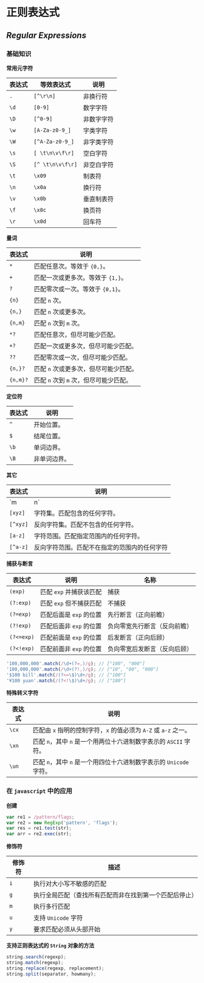 # 正则表达式

## _Regular Expressions_

### 基础知识

**常用元字符**

| 表达式 | 等效表达式       | 说明       |
| ------ | ---------------- | ---------- |
| `.`    | `[^\r\n]`        | 非换行符   |
| `\d`   | `[0-9]`          | 数字字符   |
| `\D`   | `[^0-9]`         | 非数字字符 |
| `\w`   | `[A-Za-z0-9_]`   | 字类字符   |
| `\W`   | `[^A-Za-z0-9_]`  | 非字类字符 |
| `\s`   | `[ \t\n\v\f\r]`  | 空白字符   |
| `\S`   | `[^ \t\n\v\f\r]` | 非空白字符 |
| `\t`   | `\x09`           | 制表符     |
| `\n`   | `\x0a`           | 换行符     |
| `\v`   | `\x0b`           | 垂直制表符 |
| `\f`   | `\x0c`           | 换页符     |
| `\r`   | `\x0d`           | 回车符     |

**量词**

| 表达式   | 说明                                   |
| -------- | -------------------------------------- |
| `*`      | 匹配任意次。等效于 `{0,}`。            |
| `+`      | 匹配一次或更多次。等效于 `{1,}`。      |
| `?`      | 匹配零次或一次。等效于 `{0,1}`。       |
| `{n}`    | 匹配 `n` 次。                          |
| `{n,}`   | 匹配 `n` 次或更多次。                  |
| `{n,m}`  | 匹配 `n` 次到 `m` 次。                 |
| `*?`     | 匹配任意次，但尽可能少匹配。           |
| `+?`     | 匹配一次或更多次，但尽可能少匹配。     |
| `??`     | 匹配零次或一次，但尽可能少匹配。       |
| `{n,}?`  | 匹配 `n` 次或更多次，但尽可能少匹配。  |
| `{n,m}?` | 匹配 `n` 次到 `m` 次，但尽可能少匹配。 |

**定位符**

| 表达式 | 说明         |
| ------ | ------------ |
| `^`    | 开始位置。   |
| `$`    | 结尾位置。   |
| `\b`   | 单词边界。   |
| `\B`   | 非单词边界。 |

**其它**

| 表达式   | 说明                                         |
| -------- | -------------------------------------------- |
| `m|n`    | 分枝条件。将从左到右地测试每个条件。         |
| `[xyz]`  | 字符集。匹配包含的任何字符。                 |
| `[^xyz]` | 反向字符集。匹配不包含的任何字符。           |
| `[a-z]`  | 字符范围。匹配指定范围内的任何字符。         |
| `[^a-z]` | 反向字符范围。匹配不在指定的范围内的任何字符 |

**捕获与断言**

| 表达式     | 说明                    | 名称                         |
| ---------- | ----------------------- | ---------------------------- |
| `(exp)`    | 匹配 `exp` 并捕获该匹配 | 捕获                         |
| `(?:exp)`  | 匹配 `exp` 但不捕获匹配 | 不捕获                       |
| `(?=exp)`  | 匹配后面是 `exp` 的位置 | 先行断言（正向前瞻）         |
| `(?!exp)`  | 匹配后面非 `exp` 的位置 | 负向零宽先行断言（反向前瞻） |
| `(?<=exp)` | 匹配前面是 `exp` 的位置 | 后发断言（正向后顾）         |
| `(?<!exp)` | 匹配前面非 `exp` 的位置 | 负向零宽后发断言（反向后顾） |

```javascript
'100,000,000'.match(/\d+(?=,)/g); // ["100", "000"]
'100,000,000'.match(/\d+(?!,)/g); // ["10", "00", "000"]
'$100 bill'.match(/(?<=\$)\d+/g); // ["100"]
'¥100 yuan'.match(/(?<!\$)\d+/g); // ["100"]
```

**特殊转义字符**

| 表达式 | 说明                                                               |
| ------ | ------------------------------------------------------------------ |
| `\cx`  | 匹配由 `x` 指明的控制字符，`x` 的值必须为 `A-Z` 或 `a-z` 之一。    |
| `\xn`  | 匹配 `n`，其中 `n` 是一个用两位十六进制数字表示的 `ASCII` 字符。   |
| `\un`  | 匹配 `n`，其中 `n` 是一个用四位十六进制数字表示的 `Unicode` 字符。 |

### 在 `javascript` 中的应用

**创建**

```javascript
var re1 = /pattern/flags;
var re2 = new RegExp('pattern', 'flags');
var res = re1.test(str);
var arr = re2.exec(str);
```

**修饰符**

| 修饰符 | 描述                                                   |
| ------ | ------------------------------------------------------ |
| `i`    | 执行对大小写不敏感的匹配                               |
| `g`    | 执行全局匹配（查找所有匹配而非在找到第一个匹配后停止） |
| `m`    | 执行多行匹配                                           |
| `u`    | 支持 `Unicode` 字符                                    |
| `y`    | 要求匹配必须从头部开始                                 |

**支持正则表达式的 `String` 对象的方法**

```javascript
string.search(regexp);
string.match(regexp);
string.replace(regexp, replacement);
string.split(separator, howmany);
```
